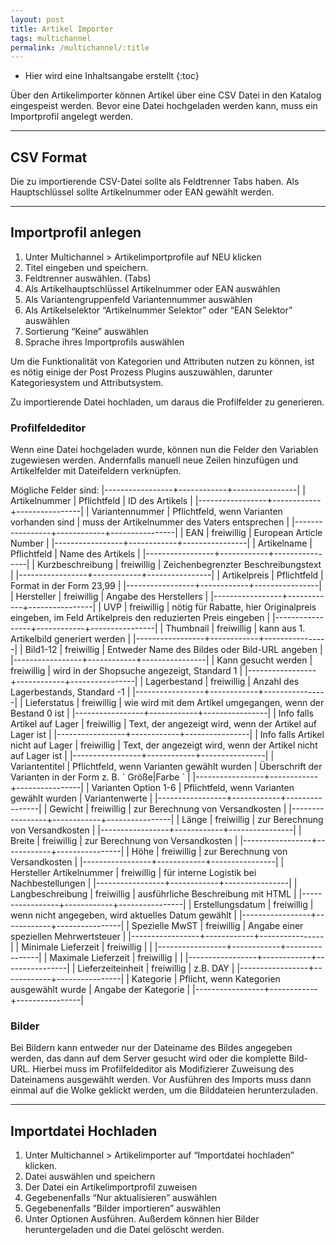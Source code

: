 ```yaml
---
layout: post
title: Artikel Importer
tags: multichannel
permalink: /multichannel/:title
---
```



+ Hier wird eine Inhaltsangabe erstellt
{:toc}


Über den Artikelimporter können Artikel über eine CSV Datei in den Katalog eingespeist werden. Bevor eine Datei hochgeladen werden kann, muss ein Importprofil angelegt werden.


-----


## CSV Format


Die zu importierende CSV-Datei sollte als Feldtrenner Tabs haben. Als Hauptschlüssel sollte Artikelnummer oder EAN gewählt werden.


-----


## Importprofil anlegen


1. Unter Multichannel > Artikelimportprofile auf NEU klicken
2. Titel eingeben und speichern.
3. Feldtrenner auswählen. (Tabs)
4. Als Artikelhauptschlüssel Artikelnummer oder EAN auswählen
5. Als Variantengruppenfeld Variantennummer auswählen
6. Als Artikelselektor “Artikelnummer Selektor” oder “EAN Selektor” auswählen
7. Sortierung “Keine” auswählen
8. Sprache ihres Importprofils auswählen


Um die Funktionalität von Kategorien und Attributen nutzen zu können, ist es nötig einige der Post Prozess Plugins auszuwählen, darunter Kategoriesystem und Attributsystem. 


Zu importierende Datei hochladen, um daraus die Profilfelder zu generieren. 


### Profilfeldeditor


Wenn eine Datei hochgeladen wurde, können nun die Felder den Variablen zugewiesen werden. Andernfalls manuell neue Zeilen hinzufügen und Artikelfelder mit Dateifeldern verknüpfen.


Mögliche Felder sind:
|-----------------+------------+----------------|
| Artikelnummer | Pflichtfeld | ID des Artikels |
|-----------------+------------+----------------|
| Variantennummer | Pflichtfeld, wenn Varianten vorhanden sind | muss der Artikelnummer des Vaters entsprechen |
|-----------------+------------+----------------|
| EAN | freiwillig | European Article Number |
|-----------------+------------+----------------|
| Artikelname | Pflichtfeld | Name des Artikels |
|-----------------+------------+----------------|
| Kurzbeschreibung | freiwillig | Zeichenbegrenzter Beschreibungstext |
|-----------------+------------+----------------|
| Artikelpreis | Pflichtfeld | Format in der Form 23,99 |
|-----------------+------------+----------------|
| Hersteller | freiwillig | Angabe des Herstellers |
|-----------------+------------+----------------|
| UVP | freiwillig | nötig für Rabatte, hier Originalpreis eingeben, im Feld Artikelpreis den reduzierten Preis eingeben |
|-----------------+------------+----------------|
| Thumbnail | freiwillig | kann aus 1. Artikelbild generiert werden |
|-----------------+------------+----------------|
| Bild1-12 | freiwillig | Entweder Name des Bildes oder Bild-URL angeben |
|-----------------+------------+----------------|
| Kann gesucht werden | freiwillig | wird in der Shopsuche angezeigt, Standard 1 |
|-----------------+------------+----------------|
| Lagerbestand | freiwillig | Anzahl des Lagerbestands, Standard -1 |
|-----------------+------------+----------------|
| Lieferstatus | freiwillig | wie wird mit dem Artikel umgegangen, wenn der Bestand 0 ist |
|-----------------+------------+----------------|
| Info falls Artikel auf Lager | freiwillig | Text, der angezeigt wird, wenn der Artikel auf Lager ist |
|-----------------+------------+----------------|
| Info falls Artikel nicht auf Lager | freiwillig | Text, der angezeigt wird, wenn der Artikel nicht auf Lager ist |
|-----------------+------------+----------------|
| Variantentitel | Pflichtfeld, wenn Varianten gewählt wurden | Überschrift der Varianten in der Form z. B. \` Größe|Farbe \` |
|-----------------+------------+----------------|
| Varianten Option 1-6 | Pflichtfeld, wenn Varianten gewählt wurden | Variantenwerte |
|-----------------+------------+----------------|
| Gewicht | freiwillig | zur Berechnung von Versandkosten |
|-----------------+------------+----------------|
| Länge | freiwillig | zur Berechnung von Versandkosten |
|-----------------+------------+----------------|
| Breite | freiwillig | zur Berechnung von Versandkosten |
|-----------------+------------+----------------|
| Höhe | freiwillig | zur Berechnung von Versandkosten |
|-----------------+------------+----------------|
| Hersteller Artikelnummer | freiwillig | für interne Logistik bei Nachbestellungen |
|-----------------+------------+----------------|
| Langbeschreibung | freiwillig | ausführliche Beschreibung mit HTML |
|-----------------+------------+----------------|
| Erstellungsdatum | freiwillig | wenn nicht angegeben, wird aktuelles Datum gewählt |
|-----------------+------------+----------------|
| Spezielle MwST | freiwillig | Angabe einer speziellen Mehrwertsteuer |
|-----------------+------------+----------------|
| Minimale Lieferzeit | freiwillig | |
|-----------------+------------+----------------|
| Maximale Lieferzeit | freiwillig | |
|-----------------+------------+----------------|
| Lieferzeiteinheit | freiwillig | z.B. DAY |
|-----------------+------------+----------------|
| Kategorie | Pflicht, wenn Kategorien ausgewählt wurde | Angabe der Kategorie |
|-----------------+------------+----------------|


### Bilder


Bei Bildern kann entweder nur der Dateiname des Bildes angegeben werden, das dann auf dem Server gesucht wird oder die komplette Bild-URL. Hierbei muss im Profilfeldeditor als Modifizierer Zuweisung des Dateinamens ausgewählt werden. Vor Ausführen des Imports muss dann einmal auf die Wolke geklickt werden, um die Bilddateien herunterzuladen.


-----




## Importdatei Hochladen


1. Unter Multichannel > Artikelimporter auf “Importdatei hochladen” klicken.
2. Datei auswählen und speichern
3. Der Datei ein Artikelimportprofil zuweisen
4. Gegebenenfalls “Nur aktualisieren” auswählen
5. Gegebenenfalls “Bilder importieren” auswählen
6. Unter Optionen Ausführen. Außerdem können hier Bilder heruntergeladen und die Datei gelöscht werden.
